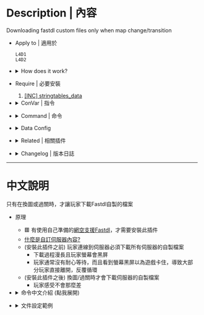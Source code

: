# Description | 內容
Downloading fastdl custom files only when map change/transition

* Apply to | 適用於
	```
	L4D1
	L4D2
	```

* <details><summary>How does it work?</summary>

	* 🟥 Use this plugin only when you have [fastdl set](https://developer.valvesoftware.com/wiki/FastDL)
	* (Before) Downloading custom files when player connecting to server
	* (After) Only downloading custom files when map change/transition
</details>

* Require | 必要安裝
	1. [[INC] stringtables_data](https://forums.alliedmods.net/showthread.php?t=319828)

* <details><summary>ConVar | 指令</summary>

    None
</details>

* <details><summary>Command | 命令</summary>

    * **Get all exclude list from data/l4d_fastdl_delay_downloader.cfg (Adm required: ADMFLAG_ROOT)**
        ```php
        sm_get_exclude_items
        ```

    * **Restore downloadables stringtable items (Adm required: ADMFLAG_ROOT)**
        ```php
        sm_restore_st
        ```
</details>

* <details><summary>Data Config</summary>
  
	* [data/l4d_fastdl_delay_downloader.cfg](data/l4d_fastdl_delay_downloader.cfg)
		> Manual in this file, click for more details...
</details>

* <details><summary>Related | 相關插件</summary>

	1. [sm_downloader](/sm_downloader): SM File/Folder Downloader and Precacher
    	* SM 文件下載器 (玩家連線伺服器的時候能下載自製的檔案)
	2. [l4d_MusicMapStart](/l4d_MusicMapStart): Download and play custom musics
		* 下載自製音樂
	3. [map-decals](https://github.com/fbef0102/Sourcemod-Plugins/tree/main/map-decals): Download custom decals
		* 下載自製的噴漆貼圖
	4. [fortnite_dances_emotes_l4d](https://github.com/fbef0102/Game-Private_Plugin/tree/main/L4D_%E6%8F%92%E4%BB%B6/Fun_%E5%A8%9B%E6%A8%82/fortnite_dances_emotes_l4d): Download dance models
		* 下載跳舞模組
</details>

* <details><summary>Changelog | 版本日誌</summary>

	* v1.0h (2024-12-31)
		* Remake code
        * Custom File downloading only when map change/transition
        * Fix warnings when compiling on SourceMod 1.11.
        * Optimize code and improve performance
		* Apply to all modes

	* Original
		* [By BHaType, Dragokas](https://forums.alliedmods.net/showthread.php?t=318739)
</details>

- - - -
# 中文說明
只有在換圖或過關時，才讓玩家下載Fastdl自製的檔案

* 原理
	* 🟥 有使用自己準備的[網空支援Fastdl](https://developer.valvesoftware.com/wiki/Zh/FastDL)，才需要安裝此插件
	* [什麼是自訂伺服器內容?](https://github.com/fbef0102/Game-Private_Plugin/tree/main/Tutorial_%E6%95%99%E5%AD%B8%E5%8D%80/Chinese_%E7%B9%81%E9%AB%94%E4%B8%AD%E6%96%87/Game#%E4%B8%8B%E8%BC%89%E8%87%AA%E8%A8%82%E4%BC%BA%E6%9C%8D%E5%99%A8%E5%85%A7%E5%AE%B9)
	* (安裝此插件之前) 玩家連線到伺服器必須下載所有伺服器的自製檔案
		* 下載過程漫長且玩家螢幕會黑屏
		* 玩家通常沒有耐心等待，而且看到螢幕黑屏以為遊戲卡住，導致大部分玩家直接離開，反覆循環
	* (安裝此插件之後) 換圖/過關時才會下載伺服器的自製檔案
		* 玩家感受不會那麼差

* <details><summary>命令中文介紹 (點我展開)</summary>

    * **從文件 data/l4d_fastdl_delay_downloader.cfg 內取得不受影響的檔案列表 (權限: ADMFLAG_ROOT)**
        ```php
        sm_get_exclude_items
        ```

    * **回復所有下載列表，玩家連線時要下載自製檔案 (權限: ADMFLAG_ROOT)**
        ```php
        sm_restore_st
        ```
</details>

* <details><summary>文件設定範例</summary>
  
	* [data/l4d_fastdl_delay_downloader.cfg](data/l4d_fastdl_delay_downloader.cfg)
		> 內有中文說明，可點擊查看
</details>